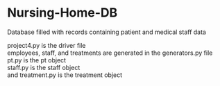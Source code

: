 # Nursing-Home-DB
Database filled with records containing patient and medical staff data

project4.py is the driver file\
employees, staff, and treatments are generated in the generators.py file\
pt.py is the pt object\
staff.py is the staff object\
and treatment.py is the treatment object